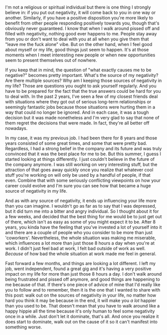 I'm not a religious or spiritual individual but there is one thing I strongly believe in: if you put out negativity, it will come back to you in one way or another.  Similarly, if you have a positive disposition you're more likely to benefit from other people responding positively towards you, though that's obviously never guaranteed. I know that when I walk around pissed off and filled with negativity, nothing good ever happens to me.  People stay away from you or don't want to deal with you at all when you give them that "leave me the fuck alone" vibe.  But on the other hand, when I feel good about myself or my life, good things just seem to happen.  It's at those moments when I meet interesting new people or when new opportunities seem to present themselves out of nowhere.  

If you keep that in mind, the question of "what exactly causes me to be negative?" becomes pretty important.  What's the source of my negativity? Are there multiple sources? Why am I keeping those sources of negativity in my life? Those are questions you ought to ask yourself regularly.  And you have to be prepared for the fact that the true answers could be hard for you to deal with.  In the past 2 years, I've seen a few of my closest friends deal with situations where they got out of serious long-term relationships or seemingly fantastic jobs because those situations were hurting them in a way that could no longer be ignored.  And in each case, it was a tough decision but it was made nonetheless and I'm very glad to say that none of them regret the decisions that were made.  In fact, they're all better off nowadays. 

In my case, it was my previous job.  I had been there for 8 years and those years consisted of some great times, and some that were pretty bad.  Regardless, I had a strong belief in the company and its future and was truly convinced that it was the best place for me to be.  But this summer, I guess I started looking at things differently.  I just couldn't believe in the future of the company anymore.  I was still working on very interesting stuff, but the attraction of that goes away quickly once you realize that whatever cool stuff you're working on will only be used by a handful of people, if that even.  Combine that with some seriously conflicting viewpoints on how your career could evolve and I'm sure you can see how that became a huge source of negativity in my life. 

And as with any source of negativity, it ends up influencing your life more than you can imagine.  I wouldn't go as far as to say that I was depressed, but it did turn me into a bitter and angry individual.  So I thought about it for a few weeks, and decided that the best thing for me would be to just get out of there, which isn't as easy as some of you might expect it to be.  After 8 years, you kinda have the feeling that you've invested a lot of yourself into it and there are a couple of people who you consider to be more than just 'coworkers'. Nevertheless, the whole situation was making me miserable, which influences a lot more than just those 8 hours a day when you're at work.  I didn't just feel bad at work, I felt bad outside of work as well.  <em>Because</em> of how bad the whole situation at work made me feel in general. 

Fast forward a few months, and things are looking a lot different.  I left my job, went independent, found a great gig and it's having a very positive impact on my life for more than just those 8 hours a day.  I don't walk around being frustrated and pissed off anymore, and good things are happening to me because of that.  If there's one piece of advice of mine that I'd really like you to follow and to remember, then it is the one that I wanted to share with this post: walk out on the sources of negativity in your life, no matter how hard you think it may be because in the end, it will make you <em>a lot</em> happier than you used to be. That doesn't mean that you have to walk around like a happy hippie all the time because it's only human to feel some negativity once in a while.  Just don't let it dominate, that's all.  And once you realize it does start to dominate, walk out on the cause of it so it can't manifest into something worse.